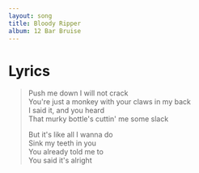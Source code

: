 ```yaml
---
layout: song
title: Bloody Ripper
album: 12 Bar Bruise
---
```


# Lyrics

> Push me down I will not crack   
> You're just a monkey with your claws in my back   
> I said it, and you heard   
> That murky bottle's cuttin' me some slack   
>    
> But it's like all I wanna do   
> Sink my teeth in you   
> You already told me to   
> You said it's alright   
